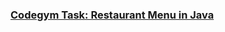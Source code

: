 ### [Codegym Task: Restaurant Menu in Java](https://codegym.cc/quests/lectures/questmultithreading.level09.lecture15)